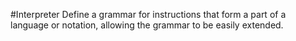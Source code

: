 #Interpreter
Define a grammar for instructions that form a part of a language or notation, allowing
the grammar to be easily extended.
